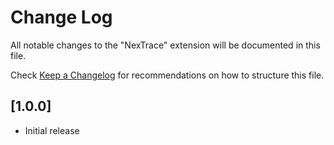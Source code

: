 # Change Log

All notable changes to the "NexTrace" extension will be documented in this file.

Check [Keep a Changelog](http://keepachangelog.com/) for recommendations on how to structure this file.

## [1.0.0]

- Initial release